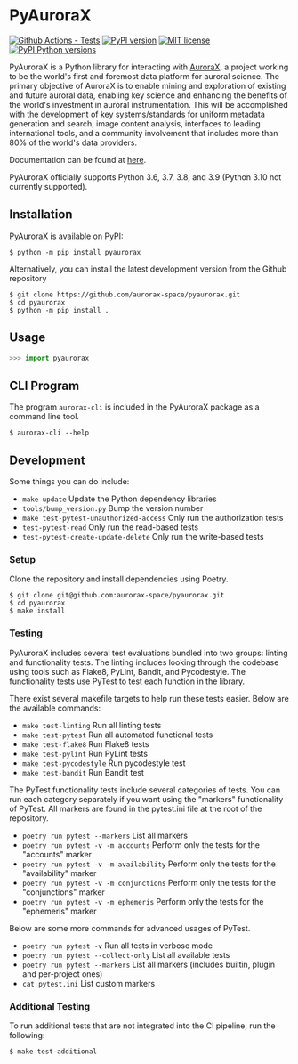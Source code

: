 # PyAuroraX

[![Github Actions - Tests](https://github.com/aurorax-space/pyaurorax/workflows/tests/badge.svg)](https://github.com/aurorax-space/pyaurorax/actions?query=workflow%3Atests)
[![PyPI version](https://img.shields.io/pypi/v/pyaurorax.svg)](https://pypi.python.org/pypi/pyaurorax/)
[![MIT license](https://img.shields.io/badge/License-MIT-blue.svg)](https://lbesson.mit-license.org/)
[![PyPI Python versions](https://img.shields.io/pypi/pyversions/pyaurorax.svg)](https://pypi.python.org/pypi/pyaurorax/)

PyAuroraX is a Python library for interacting with [AuroraX](https://aurorax.space), a project working to be the world's first and foremost data platform for auroral science. The primary objective of AuroraX is to enable mining and exploration of existing and future auroral data, enabling key science and enhancing the benefits of the world's investment in auroral instrumentation. This will be accomplished with the development of key systems/standards for uniform metadata generation and search, image content analysis, interfaces to leading international tools, and a community involvement that includes more than 80% of the world's data providers.

Documentation can be found at [here](https://docs.aurorax.space/python_libraries/pyaurorax/overview).

PyAuroraX officially supports Python 3.6, 3.7, 3.8, and 3.9 (Python 3.10 not currently supported).

## Installation

PyAuroraX is available on PyPI:

```console
$ python -m pip install pyaurorax
```

Alternatively, you can install the latest development version from the Github repository
```console
$ git clone https://github.com/aurorax-space/pyaurorax.git
$ cd pyaurorax
$ python -m pip install .
```

## Usage

```python
>>> import pyaurorax
```

## CLI Program

The program `aurorax-cli` is included in the PyAuroraX package as a command line tool.

```
$ aurorax-cli --help
```

## Development

Some things you can do include:
- `make update` Update the Python dependency libraries
- `tools/bump_version.py` Bump the version number
- `make test-pytest-unauthorized-access` Only run the authorization tests
- `test-pytest-read` Only run the read-based tests
- `test-pytest-create-update-delete` Only run the write-based tests

### Setup

Clone the repository and install dependencies using Poetry.

```console
$ git clone git@github.com:aurorax-space/pyaurorax.git
$ cd pyaurorax
$ make install
```

### Testing

PyAuroraX includes several test evaluations bundled into two groups: linting and functionality tests. The linting includes looking through the codebase using tools such as Flake8, PyLint, Bandit, and Pycodestyle. The functionality tests use PyTest to test each function in the library.

There exist several makefile targets to help run these tests easier. Below are the available commands:

- `make test-linting` Run all linting tests
- `make test-pytest` Run all automated functional tests
- `make test-flake8` Run Flake8 tests
- `make test-pylint` Run PyLint tests
- `make test-pycodestyle` Run pycodestyle test
- `make test-bandit` Run Bandit test

The PyTest functionality tests include several categories of tests. You can run each category separately if you want using the "markers" functionality of PyTest. All markers are found in the pytest.ini file at the root of the repository. 

- `poetry run pytest --markers` List all markers
- `poetry run pytest -v -m accounts` Perform only the tests for the "accounts" marker
- `poetry run pytest -v -m availability` Perform only the tests for the "availability" marker
- `poetry run pytest -v -m conjunctions` Perform only the tests for the "conjunctions" marker
- `poetry run pytest -v -m ephemeris` Perform only the tests for the "ephemeris" marker

Below are some more commands for advanced usages of PyTest.

- `poetry run pytest -v` Run all tests in verbose mode
- `poetry run pytest --collect-only` List all available tests
- `poetry run pytest --markers` List all markers (includes builtin, plugin and per-project ones)
- `cat pytest.ini` List custom markers

### Additional Testing

To run additional tests that are not integrated into the CI pipeline, run the following:

```console
$ make test-additional
```
